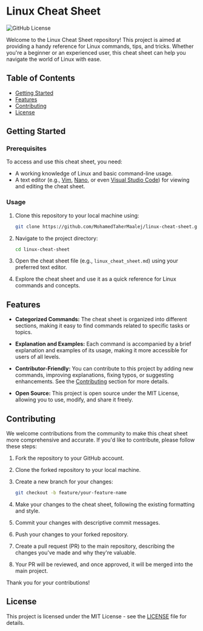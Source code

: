 # Linux Cheat Sheet

![GitHub License](https://img.shields.io/badge/license-MIT-blue.svg)

Welcome to the Linux Cheat Sheet repository! This project is aimed at providing a handy reference for Linux commands, tips, and tricks. Whether you're a beginner or an experienced user, this cheat sheet can help you navigate the world of Linux with ease.

## Table of Contents
- [Getting Started](#getting-started)
- [Features](#features)
- [Contributing](#contributing)
- [License](#license)

## Getting Started

### Prerequisites
To access and use this cheat sheet, you need:

- A working knowledge of Linux and basic command-line usage.
- A text editor (e.g., [Vim](https://www.vim.org/), [Nano](https://www.nano-editor.org/), or even [Visual Studio Code](https://code.visualstudio.com/)) for viewing and editing the cheat sheet.

### Usage
1. Clone this repository to your local machine using:

    ```bash
    git clone https://github.com/MohamedTaherMaalej/linux-cheat-sheet.git
    ```

2. Navigate to the project directory:

    ```bash
    cd linux-cheat-sheet
    ```

3. Open the cheat sheet file (e.g., `linux_cheat_sheet.md`) using your preferred text editor.

4. Explore the cheat sheet and use it as a quick reference for Linux commands and concepts.

## Features

- **Categorized Commands:** The cheat sheet is organized into different sections, making it easy to find commands related to specific tasks or topics.

- **Explanation and Examples:** Each command is accompanied by a brief explanation and examples of its usage, making it more accessible for users of all levels.

- **Contributor-Friendly:** You can contribute to this project by adding new commands, improving explanations, fixing typos, or suggesting enhancements. See the [Contributing](#contributing) section for more details.

- **Open Source:** This project is open source under the MIT License, allowing you to use, modify, and share it freely.

## Contributing

We welcome contributions from the community to make this cheat sheet more comprehensive and accurate. If you'd like to contribute, please follow these steps:

1. Fork the repository to your GitHub account.

2. Clone the forked repository to your local machine.

3. Create a new branch for your changes:

    ```bash
    git checkout -b feature/your-feature-name
    ```

4. Make your changes to the cheat sheet, following the existing formatting and style.

5. Commit your changes with descriptive commit messages.

6. Push your changes to your forked repository.

7. Create a pull request (PR) to the main repository, describing the changes you've made and why they're valuable.

8. Your PR will be reviewed, and once approved, it will be merged into the main project.

Thank you for your contributions!

## License

This project is licensed under the MIT License - see the [LICENSE](LICENSE) file for details.
